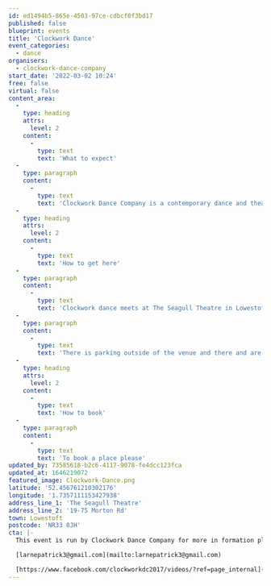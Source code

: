 ```yaml
---
id: ed1494b5-865e-4503-97ce-cdbcf0f3bd17
published: false
blueprint: events
title: 'Clockwork Dance'
event_categories:
  - dance
organisers:
  - clockwork-dance-company
start_date: '2022-03-02 10:24'
free: false
virtual: false
content_area:
  -
    type: heading
    attrs:
      level: 2
    content:
      -
        type: text
        text: 'What to expect'
  -
    type: paragraph
    content:
      -
        type: text
        text: 'Clockwork Dance Company is a contemporary dance and theatre training provider, operating from The Seagull Theatre, Lowestoft.'
  -
    type: heading
    attrs:
      level: 2
    content:
      -
        type: text
        text: 'How to get here'
  -
    type: paragraph
    content:
      -
        type: text
        text: 'Clockwork dance meets at The Seagull Theatre in Lowestoft, NR33 0JH.'
  -
    type: paragraph
    content:
      -
        type: text
        text: 'There is parking outside of the venue and there and are are large double doors for those with wheel chairs that require extra accessibility needs.'
  -
    type: heading
    attrs:
      level: 2
    content:
      -
        type: text
        text: 'How to book'
  -
    type: paragraph
    content:
      -
        type: text
        text: 'To book a place please'
updated_by: 73585618-b2c6-4117-9078-fe4dcc123fca
updated_at: 1646219072
featured_image: Clockwork-Dance.png
latitude: '52.456761210302176'
longitude: '1.7357111153427938'
address_line_1: 'The Seagull Theatre'
address_line_2: '19-75 Morton Rd'
town: Lowestoft
postcode: 'NR33 0JH'
cta: |-
  This event is run by Clockwork Dance Company for more in formation please get in touch via:

  [larnepatrick3@gmail.com](mailto:larnepatrick3@gmail.com)

  [https://www.facebook.com/clockworkdc2017/videos/?ref=page_internal](https://www.facebook.com/clockworkdc2017/videos/?ref=page_internal)
---
```

